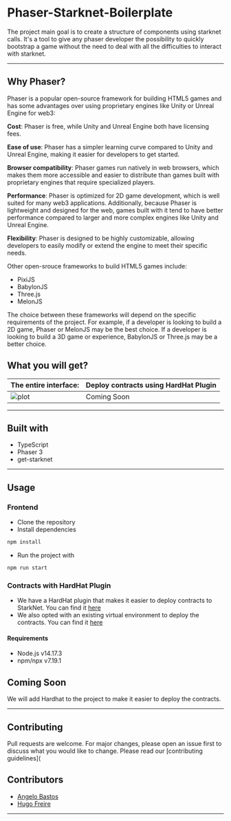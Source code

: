 # Phaser-Starknet-Boilerplate

The project main goal is to create a structure of components using starknet calls. It's a tool to give any phaser developer the possibility to quickly bootstrap a game without the need to deal with all the difficulties to interact with starknet.

---

## Why Phaser?

Phaser is a popular open-source framework for building HTML5 games and has some advantages over using proprietary engines like Unity or Unreal Engine for web3:

**Cost**: Phaser is free, while Unity and Unreal Engine both have licensing fees.

**Ease of use**: Phaser has a simpler learning curve compared to Unity and Unreal Engine, making it easier for developers to get started.

**Browser compatibility**: Phaser games run natively in web browsers, which makes them more accessible and easier to distribute than games built with proprietary engines that require specialized players.

**Performance**: Phaser is optimized for 2D game development, which is well suited for many web3 applications. Additionally, because Phaser is lightweight and designed for the web, games built with it tend to have better performance compared to larger and more complex engines like Unity and Unreal Engine.

**Flexibility**: Phaser is designed to be highly customizable, allowing developers to easily modify or extend the engine to meet their specific needs.

Other open-srouce frameworks to build HTML5 games include:
- PixiJS
- BabylonJS
- Three.js
- MelonJS

The choice between these frameworks will depend on the specific requirements of the project. For example, if a developer is looking to build a 2D game, Phaser or MelonJS may be the best choice. If a developer is looking to build a 3D game or experience, BabylonJS or Three.js may be a better choice.


## What you will get?

| The entire interface:                      | Deploy contracts using HardHat Plugin |
|------------------------------------------------|---------------------------------------|
| ![plot](./src/assets/demos/phaser-starknet.gif) | Coming Soon                           |

---

## Built with
+ TypeScript
+ Phaser 3 
+ get-starknet

---

## Usage

### Frontend
+ Clone the repository
+ Install dependencies
```bash
npm install
```
+ Run the project with
```bash
npm run start
```

### Contracts with HardHat Plugin
- We have a HardHat plugin that makes it easier to deploy contracts to StarkNet. You can find it [here](https://shard-labs.github.io/starknet-hardhat-plugin/docs/)
- We also opted with an existing virtual environment to deploy the contracts. You can find it [here](https://shard-labs.github.io/starknet-hardhat-plugin/docs/intro#existing-virtual-environment)


#### Requirements
- Node.js v14.17.3
- npm/npx v7.19.1





## Coming Soon
We will add Hardhat to the project to make it easier to deploy the contracts. 

---

## Contributing
Pull requests are welcome. For major changes, please open an issue first to discuss what you would like to change.
Please read our [contributing guidelines](

## Contributors
+ [Angelo Bastos](https://github.com/Metronomy)
+ [Hugo Freire](https://github.com/hugofreire)

---
